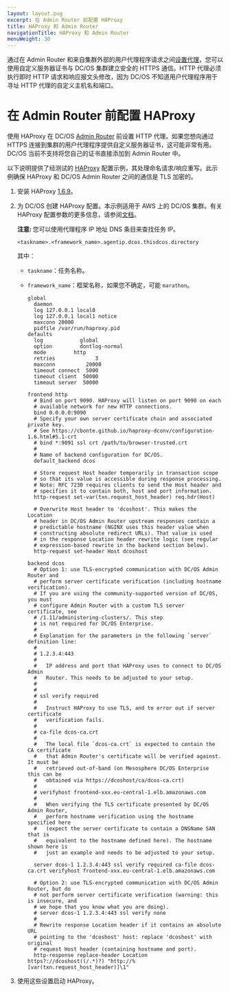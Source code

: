 ```yaml
---
layout: layout.pug
excerpt: 在 Admin Router 前配置 HAProxy
title: HAProxy 和 Admin Router
navigationTitle: HAProxy 和 Admin Router
menuWeight: 30
---
```



通过在 Admin Router 和来自集群外部的用户代理程序请求之间[设置代理](#HAProxy)，您可以使用自定义服务器证书与 DC/OS 集群建立安全的 HTTPS 通信。HTTP 代理必须执行即时 HTTP 请求和响应报文头修改，因为 DC/OS 不知道用户代理程序用于寻址 HTTP 代理的自定义主机名和端口。

# <a name="HAProxy"></a>在 Admin Router 前配置 HAProxy

使用 HAProxy 在 DC/OS [Admin Router](/cn/1.11/overview/architecture/components/#admin-router) 前设置 HTTP 代理。如果您想向通过 HTTPS 连接到集群的用户代理程序提供自定义服务器证书，这可能非常有用。DC/OS 当前不支持将您自己的证书直接添加到 Admin Router 中。

以下说明提供了经测试的 [HAProxy](http://www.haproxy.org/) 配置示例，其处理命名请求/响应重写。此示例确保 HAProxy 和 DC/OS Admin Router 之间的通信是 TLS 加密的。

1. 安装 HAProxy [1.6.9](http://www.haproxy.org/#down)。

1. 为 DC/OS 创建 HAProxy 配置。本示例适用于 AWS 上的 DC/OS 集群。有关 HAProxy 配置参数的更多信息，请参阅[文档](https://cbonte.github.io/haproxy-dconv/configuration-1.6.html#3)。

    <p class="message--note"><strong>注意: </strong>您可以使用代理程序 IP 地址 DNS 条目来查找任务 IP。</p>

      ```
      <taskname>.<framework_name>.agentip.dcos.thisdcos.directory
      ```

    其中：

    * `taskname`：任务名称。
    * `framework_name`：框架名称，如果您不确定，可能 `marathon`。

      ```
      global
        daemon
        log 127.0.0.1 local0
        log 127.0.0.1 local1 notice
        maxconn 20000
        pidfile /var/run/haproxy.pid
      defaults
        log            global
        option         dontlog-normal
        mode		 http
        retries             3
        maxconn          20000
        timeout connect  5000
        timeout client  50000
        timeout server  50000

      frontend http
        # Bind on port 9090. HAProxy will listen on port 9090 on each
        # available network for new HTTP connections.
        bind 0.0.0.0:9090
        # Specify your own server certificate chain and associated private key.
        # See https://cbonte.github.io/haproxy-dconv/configuration-1.6.html#5.1-crt
        # bind *:9091 ssl crt /path/to/browser-trusted.crt
        #
        # Name of backend configuration for DC/OS.
        default_backend dcos

        # Store request Host header temporarily in transaction scope
        # so that its value is accessible during response processing.
        # Note: RFC 7230 requires clients to send the Host header and
        # specifies it to contain both, host and port information.
        http-request set-var(txn.request_host_header) req.hdr(Host)

        # Overwrite Host header to 'dcoshost'. This makes the Location
        # header in DC/OS Admin Router upstream responses contain a
        # predictable hostname (NGINX uses this header value when
        # constructing absolute redirect URLs). That value is used
        # in the response Location header rewrite logic (see regular
        # expression-based rewrite in the backend section below).
        http-request set-header Host dcoshost

      backend dcos
        # Option 1: use TLS-encrypted communication with DC/OS Admin Router and
        # perform server certificate verification (including hostname verification).
        # If you are using the community-supported version of DC/OS, you must
        # configure Admin Router with a custom TLS server certificate, see
        # /1.11/administering-clusters/. This step
        # is not required for DC/OS Enterprise.
        #
        # Explanation for the parameters in the following `server` definition line:
        #
        # 1.2.3.4:443
        #
        #   IP address and port that HAProxy uses to connect to DC/OS Admin
        #   Router. This needs to be adjusted to your setup.
        #   
        #
        # ssl verify required
        #
        #   Instruct HAProxy to use TLS, and to error out if server certificate
        #   verification fails.
        #
        # ca-file dcos-ca.crt
        #
        #   The local file `dcos-ca.crt` is expected to contain the CA certificate
        #   that Admin Router's certificate will be verified against. It must be
        #   retrieved out-of-band (on Mesosphere DC/OS Enterprise this can be
        #   obtained via https://dcoshost/ca/dcos-ca.crt)
        #
        # verifyhost frontend-xxx.eu-central-1.elb.amazonaws.com
        #
        #   When verifying the TLS certificate presented by DC/OS Admin Router,
        #   perform hostname verification using the hostname specified here
        #   (expect the server certificate to contain a DNSName SAN that is
        #   equivalent to the hostname defined here). The hostname shown here is
        #   just an example and needs to be adjusted to your setup.

        server dcos-1 1.2.3.4:443 ssl verify required ca-file dcos-ca.crt verifyhost frontend-xxx.eu-central-1.elb.amazonaws.com

        # Option 2: use TLS-encrypted communication with DC/OS Admin Router, but do
        # not perform server certificate verification (warning: this is insecure, and
        # we hope that you know what you are doing).
        # server dcos-1 1.2.3.4:443 ssl verify none
        #
        # Rewrite response Location header if it contains an absolute URL
        # pointing to the 'dcoshost' host: replace 'dcoshost' with original
        # request Host header (containing hostname and port).
        http-response replace-header Location https?://dcoshost((/.*)?) "http://%[var(txn.request_host_header)]\1"
      ```

1. 使用这些设置启动 HAProxy。
